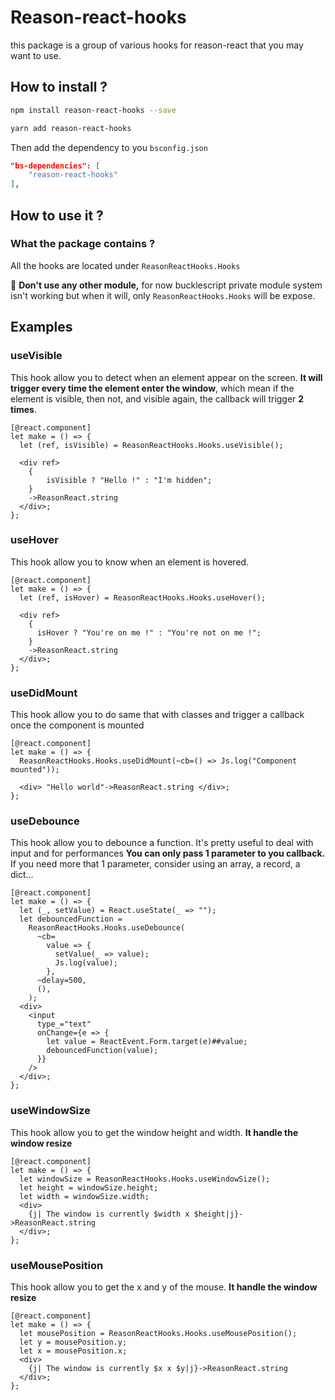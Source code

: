 # Reason-react-hooks

this package is a group of various hooks for reason-react that you may want to use.

## How to install ?

```bash
npm install reason-react-hooks --save
```

```bash
yarn add reason-react-hooks
```

Then add the dependency to you `bsconfig.json`

```json
"bs-dependencies": [
	"reason-react-hooks"
],
```

## How to use it ?

### What the package contains ?

All the hooks are located under `ReasonReactHooks.Hooks`

:rotating_light: **Don't use any other module,** for now bucklescript private module system isn't working but when it will, only `ReasonReactHooks.Hooks` will be expose.

## Examples

### useVisible

This hook allow you to detect when an element appear on the screen.
**It will trigger every time the element enter the window**, which mean if the element is visible, then not, and visible again, the callback will trigger **2 times**.

```reason
[@react.component]
let make = () => {
  let (ref, isVisible) = ReasonReactHooks.Hooks.useVisible();

  <div ref>
    {
        isVisible ? "Hello !" : "I'm hidden";
    }
    ->ReasonReact.string
  </div>;
};
```

### useHover

This hook allow you to know when an element is hovered.

```reason
[@react.component]
let make = () => {
  let (ref, isHover) = ReasonReactHooks.Hooks.useHover();

  <div ref>
    {
      isHover ? "You're on me !" : "You're not on me !";
    }
    ->ReasonReact.string
  </div>;
};
```

### useDidMount

This hook allow you to do same that with classes and trigger a callback once the component is mounted

```reason
[@react.component]
let make = () => {
  ReasonReactHooks.Hooks.useDidMount(~cb=() => Js.log("Component mounted"));

  <div> "Hello world"->ReasonReact.string </div>;
};
```

### useDebounce

This hook allow you to debounce a function. It's pretty useful to deal with input and for performances
**You can only pass 1 parameter to you callback.** If you need more that 1 parameter, consider using an array, a record, a dict...

```reason
[@react.component]
let make = () => {
  let (_, setValue) = React.useState(_ => "");
  let debouncedFunction =
    ReasonReactHooks.Hooks.useDebounce(
      ~cb=
        value => {
          setValue(_ => value);
          Js.log(value);
        },
      ~delay=500,
      (),
    );
  <div>
    <input
      type_="text"
      onChange={e => {
        let value = ReactEvent.Form.target(e)##value;
        debouncedFunction(value);
      }}
    />
  </div>;
};
```

### useWindowSize

This hook allow you to get the window height and width.
**It handle the window resize**

```reason
[@react.component]
let make = () => {
  let windowSize = ReasonReactHooks.Hooks.useWindowSize();
  let height = windowSize.height;
  let width = windowSize.width;
  <div>
    {j| The window is currently $width x $height|j}->ReasonReact.string
  </div>;
};
```

### useMousePosition

This hook allow you to get the x and y of the mouse.
**It handle the window resize**

```reason
[@react.component]
let make = () => {
  let mousePosition = ReasonReactHooks.Hooks.useMousePosition();
  let y = mousePosition.y;
  let x = mousePosition.x;
  <div>
    {j| The window is currently $x x $y|j}->ReasonReact.string
  </div>;
};
```
